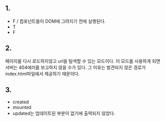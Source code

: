 ## 1.

- F / 컴포넌트들이 DOM에 그려지기 전에 실행된다.
- T
- F



## 2.

페이지를 다시 로드하지않고 url을 탐색할 수 있는 모드이다. 이 모드를 사용하게 되면 서버는 404에러를 보고하지 않을 수가 있다. 그 이유는 발견되지 않은 경로가 index.html파일에서 제공하기 때문이다.



## 3.

- created
- mounted
- updated는 업데이트된 부분이 없기에 출력되지 않았다. 

